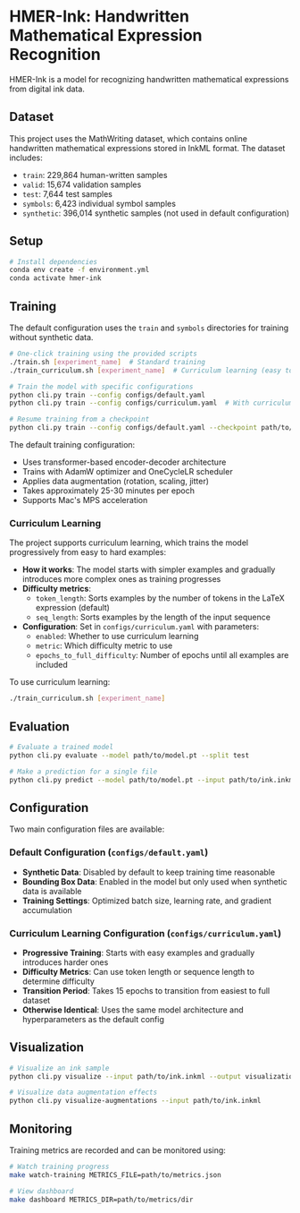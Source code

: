 # HMER-Ink: Handwritten Mathematical Expression Recognition

HMER-Ink is a model for recognizing handwritten mathematical expressions from digital ink data.

## Dataset

This project uses the MathWriting dataset, which contains online handwritten mathematical expressions stored in InkML format. The dataset includes:

- `train`: 229,864 human-written samples
- `valid`: 15,674 validation samples
- `test`: 7,644 test samples
- `symbols`: 6,423 individual symbol samples
- `synthetic`: 396,014 synthetic samples (not used in default configuration)

## Setup

```bash
# Install dependencies
conda env create -f environment.yml
conda activate hmer-ink
```

## Training

The default configuration uses the `train` and `symbols` directories for training without synthetic data.

```bash
# One-click training using the provided scripts
./train.sh [experiment_name]  # Standard training
./train_curriculum.sh [experiment_name]  # Curriculum learning (easy to hard)

# Train the model with specific configurations
python cli.py train --config configs/default.yaml
python cli.py train --config configs/curriculum.yaml  # With curriculum learning

# Resume training from a checkpoint
python cli.py train --config configs/default.yaml --checkpoint path/to/checkpoint.pt
```

The default training configuration:
- Uses transformer-based encoder-decoder architecture
- Trains with AdamW optimizer and OneCycleLR scheduler
- Applies data augmentation (rotation, scaling, jitter)
- Takes approximately 25-30 minutes per epoch
- Supports Mac's MPS acceleration

### Curriculum Learning

The project supports curriculum learning, which trains the model progressively from easy to hard examples:

- **How it works**: The model starts with simpler examples and gradually introduces more complex ones as training progresses
- **Difficulty metrics**: 
  - `token_length`: Sorts examples by the number of tokens in the LaTeX expression (default)
  - `seq_length`: Sorts examples by the length of the input sequence
- **Configuration**: Set in `configs/curriculum.yaml` with parameters:
  - `enabled`: Whether to use curriculum learning
  - `metric`: Which difficulty metric to use
  - `epochs_to_full_difficulty`: Number of epochs until all examples are included

To use curriculum learning:
```bash
./train_curriculum.sh [experiment_name]
```

## Evaluation

```bash
# Evaluate a trained model
python cli.py evaluate --model path/to/model.pt --split test

# Make a prediction for a single file
python cli.py predict --model path/to/model.pt --input path/to/ink.inkml
```

## Configuration

Two main configuration files are available:

### Default Configuration (`configs/default.yaml`)

- **Synthetic Data**: Disabled by default to keep training time reasonable
- **Bounding Box Data**: Enabled in the model but only used when synthetic data is available
- **Training Settings**: Optimized batch size, learning rate, and gradient accumulation

### Curriculum Learning Configuration (`configs/curriculum.yaml`)

- **Progressive Training**: Starts with easy examples and gradually introduces harder ones
- **Difficulty Metrics**: Can use token length or sequence length to determine difficulty
- **Transition Period**: Takes 15 epochs to transition from easiest to full dataset
- **Otherwise Identical**: Uses the same model architecture and hyperparameters as the default config

## Visualization

```bash
# Visualize an ink sample
python cli.py visualize --input path/to/ink.inkml --output visualization.pdf

# Visualize data augmentation effects
python cli.py visualize-augmentations --input path/to/ink.inkml
```

## Monitoring

Training metrics are recorded and can be monitored using:

```bash
# Watch training progress
make watch-training METRICS_FILE=path/to/metrics.json

# View dashboard
make dashboard METRICS_DIR=path/to/metrics/dir
```